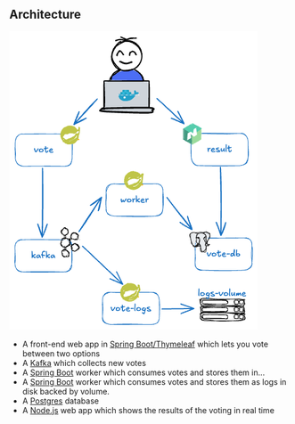 
## Architecture

![Architecture diagram](architecture.excalidraw.png)

* A front-end web app in [Spring Boot/Thymeleaf](/vote) which lets you vote between two options
* A [Kafka](https://hub.docker.com/_/redis/) which collects new votes
* A [Spring Boot](/worker/) worker which consumes votes and stores them in…
* A [Spring Boot](/vote-logs/) worker which consumes votes and stores them as logs in disk backed by volume. 
* A [Postgres](https://hub.docker.com/_/postgres/) database 
* A [Node.js](/result) web app which shows the results of the voting in real time